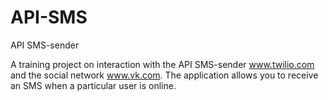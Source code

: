 # API-SMS
API SMS-sender


A training project on interaction with the API SMS-sender www.twilio.com and the social network www.vk.com. 
The application allows you to receive an SMS when a particular user is online.
